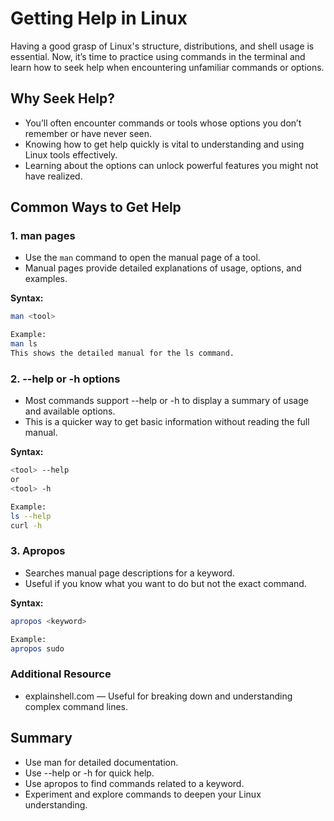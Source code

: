 # Getting Help in Linux

Having a good grasp of Linux's structure, distributions, and shell usage is essential. Now, it’s time to practice using commands in the terminal and learn how to seek help when encountering unfamiliar commands or options.

## Why Seek Help?

- You’ll often encounter commands or tools whose options you don’t remember or have never seen.
- Knowing how to get help quickly is vital to understanding and using Linux tools effectively.
- Learning about the options can unlock powerful features you might not have realized.

## Common Ways to Get Help

### 1. **man pages**

- Use the `man` command to open the manual page of a tool.
- Manual pages provide detailed explanations of usage, options, and examples.

**Syntax:**

```bash
man <tool>

Example:
man ls
This shows the detailed manual for the ls command.
```

### 2. **--help or -h options**
- Most commands support --help or -h to display a summary of usage and available options.
- This is a quicker way to get basic information without reading the full manual.

**Syntax:**

```bash
<tool> --help
or
<tool> -h

Example:
ls --help
curl -h
```
### 3. **Apropos**
- Searches manual page descriptions for a keyword.
- Useful if you know what you want to do but not the exact command.

**Syntax:**

```bash
apropos <keyword>

Example:
apropos sudo
```

### Additional Resource
- explainshell.com — Useful for breaking down and understanding complex command lines.

## Summary
- Use man <command> for detailed documentation.
- Use <command> --help or <command> -h for quick help.
- Use apropos <keyword> to find commands related to a keyword.
- Experiment and explore commands to deepen your Linux understanding.